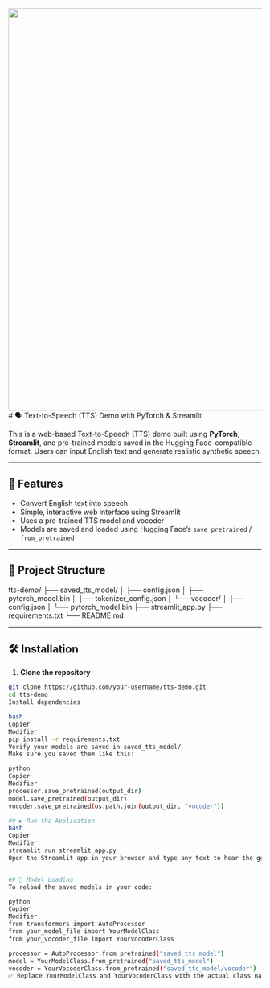 <div align="center">
  <img src="https://github.com/user-attachments/assets/0c269e33-fbba-4fb3-8313-564803d0c2e6"width=800>
</div>
# 🗣️ Text-to-Speech (TTS) Demo with PyTorch & Streamlit

This is a web-based Text-to-Speech (TTS) demo built using **PyTorch**, **Streamlit**, and pre-trained models saved in the Hugging Face-compatible format. Users can input English text and generate realistic synthetic speech.

---

## 🚀 Features

- Convert English text into speech
- Simple, interactive web interface using Streamlit
- Uses a pre-trained TTS model and vocoder
- Models are saved and loaded using Hugging Face’s `save_pretrained` / `from_pretrained`

---

## 📁 Project Structure
tts-demo/
├── saved_tts_model/
│ ├── config.json
│ ├── pytorch_model.bin
│ ├── tokenizer_config.json
│ └── vocoder/
│ ├── config.json
│ └── pytorch_model.bin
├── streamlit_app.py
├── requirements.txt
└── README.md



---

## 🛠️ Installation

1. **Clone the repository**

```bash
git clone https://github.com/your-username/tts-demo.git
cd tts-demo
Install dependencies

bash
Copier
Modifier
pip install -r requirements.txt
Verify your models are saved in saved_tts_model/
Make sure you saved them like this:

python
Copier
Modifier
processor.save_pretrained(output_dir)
model.save_pretrained(output_dir)
vocoder.save_pretrained(os.path.join(output_dir, "vocoder"))

## ▶️ Run the Application
bash
Copier
Modifier
streamlit run streamlit_app.py
Open the Streamlit app in your browser and type any text to hear the generated audio.


## 🧠 Model Loading
To reload the saved models in your code:

python
Copier
Modifier
from transformers import AutoProcessor
from your_model_file import YourModelClass
from your_vocoder_file import YourVocoderClass

processor = AutoProcessor.from_pretrained("saved_tts_model")
model = YourModelClass.from_pretrained("saved_tts_model")
vocoder = YourVocoderClass.from_pretrained("saved_tts_model/vocoder")
✅ Replace YourModelClass and YourVocoderClass with the actual class names used during training/saving.





